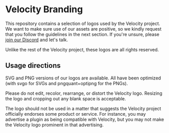 # Velocity Branding

This repository contains a selection of logos used by the Velocity project.
We want to make sure use of our assets are positive, so we kindly request
that you follow the guidelines in the next section. If you're unsure, please
[join our Discord](https://discord.gg/8cB9Bgf) and let's talk.

Unlike the rest of the Velocity project, these logos are all rights reserved.

## Usage directions

SVG and PNG versions of our logos are available. All have been optimized (with svgo
for SVGs and pngquant+optipng for the PNGs).

Please do not edit, recolor, rearrange, or distort the Velocity logo. Resizing the
logo and cropping out any blank space is acceptable.

The logo should not be used in a matter that suggests the Velocity project officially
endorses some product or service. For instance, you may advertise a plugin as being
compatible with Velocity, but you may not make the Velocity logo prominent in that
advertising.